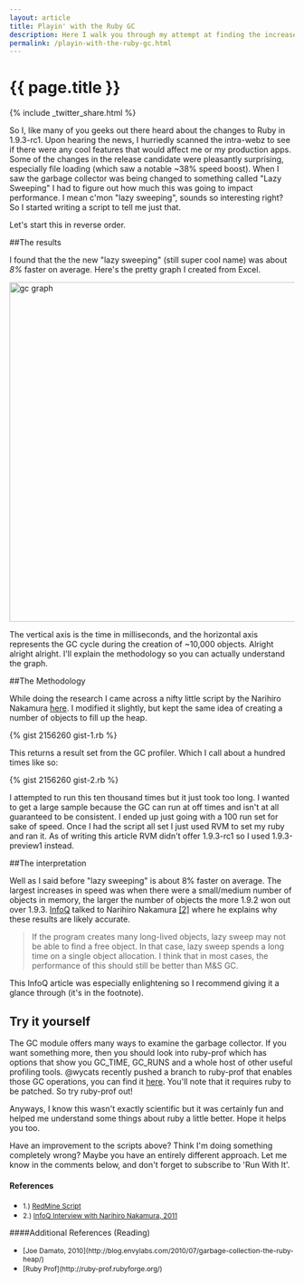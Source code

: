 ```yaml
---
layout: article
title: Playin' with the Ruby GC
description: Here I walk you through my attempt at finding the increase (or decrease) in performance from ruby 1.9.2-p290  to 1.9.3-preview1 garbage collection.  I use GC profiler which is a wonderful tool, and some hacks to print a nice little graph.  Check it out.
permalink: /playin-with-the-ruby-gc.html
---
```


# {{ page.title }}

{% include _twitter_share.html %}

So I, like many of you geeks out there heard about the changes to Ruby in 1.9.3-rc1.  Upon hearing the news, I hurriedly scanned the intra-webz to see if there were any cool features that would affect me or my production apps.  Some of the changes in the release candidate were pleasantly surprising, especially file loading (which saw a notable ~38% speed boost).  When I saw the garbage collector was being changed to something called "Lazy Sweeping" I had to figure out how much this was going to impact performance.  I mean c'mon "lazy sweeping", sounds so interesting right?  So I started writing a script to tell me just that.

Let's start this in reverse order.

##The results

I found that the the new "lazy sweeping" (still super cool name) was about *8%* faster on average.  Here's the pretty graph I created from Excel.

<img src="http://www.jonathan-jackson.net/images/gc_graph.png" alt="gc graph" style="width:600px"/>

The vertical axis is the time in milliseconds, and the horizontal axis represents the GC cycle during the creation of ~10,000 objects.  Alright alright alright.  I'll explain the methodology so you can actually understand the graph.

##The Methodology

While doing the research I came across a nifty little script by the Narihiro Nakamura <a href="http://redmine.ruby-lang.org/attachments/959/bm_gc_fragmentation.rb">here</a>.  I modified it slightly, but kept the same idea of creating a number of objects to fill up the heap.

{% gist 2156260 gist-1.rb %}

This returns a result set from the GC profiler.  Which I call about a hundred times like so:

{% gist 2156260 gist-2.rb %}

I attempted to run this ten thousand times but it just took too long.  I wanted to get a large sample because the GC can run at off times and isn't at all guaranteed to be consistent. I ended up just going with a 100 run set for sake of speed.  Once I had the script all set I just used RVM to set my ruby and ran it.  As of writing this article RVM didn't offer 1.9.3-rc1 so I used 1.9.3-preview1 instead.

##The interpretation

Well as I said before "lazy sweeping" is about 8% faster on average.  The largest increases in speed was when there were a small/medium number of objects in memory, the larger the number of objects the more 1.9.2 won out over 1.9.3. <a href="http://www.infoq.com/">InfoQ</a> talked to Narihiro Nakamura <a href="#footnote_2">[2]</a> where he explains why these results are likely accurate.

>If the program creates many long-lived objects, lazy sweep may not be able to find a free object. In that case, lazy sweep spends a long time on a single object allocation. I think that in most cases, the performance of this should still be better than M&S GC.

This InfoQ article was especially enlightening so I recommend giving it a glance through (it's in the footnote).

## Try it yourself

The GC module offers many ways to examine the garbage collector. If you want something more, then you should look into ruby-prof which has options that show you GC_TIME, GC_RUNS and a whole host of other useful profiling tools.  @wycats recently pushed a branch to ruby-prof that enables those GC operations, you can find it <a href="https://github.com/wycats/ruby-prof">here</a>.  You'll note that it requires ruby to be patched.  So try ruby-prof out!

Anyways, I know this wasn't exactly scientific but it was certainly fun and helped me understand some things about ruby a little better. Hope it helps you too.

Have an improvement to the scripts above?  Think I'm doing something completely wrong? Maybe you have an entirely different approach.  Let me know in the comments below, and don't forget to subscribe to 'Run With It'.

#### References
<ul>
<li><span  style="font-size:12px;">1.) <a id="footnote_1" href="http://www.redmine.org/">RedMine Script</a></span></li>
<li><span  style="font-size:12px;">2.) <a id="footnote_2" href="http://www.infoq.com/news/2011/08/ruby193-gc;jsessionid=AD723DB6898A9A0A368C5A1D9A5D2DAA">InfoQ Interview with Narihiro Nakamura, 2011</a></span></li>
</ul>

####Additional References (Reading)
[]()
<ul>
  <li><span style="font-size:12px;">[Joe Damato, 2010](http://blog.envylabs.com/2010/07/garbage-collection-the-ruby-heap/)</span></li>
  <li><span style="font-size:12px;">[Ruby Prof](http://ruby-prof.rubyforge.org/)</span></li>
</ul>